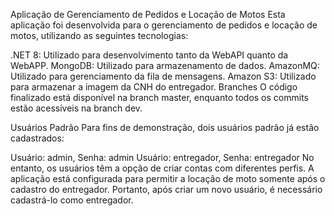 Aplicação de Gerenciamento de Pedidos e Locação de Motos
Esta aplicação foi desenvolvida para o gerenciamento de pedidos e locação de motos, utilizando as seguintes tecnologias:

.NET 8: Utilizado para desenvolvimento tanto da WebAPI quanto da WebAPP.
MongoDB: Utilizado para armazenamento de dados.
AmazonMQ: Utilizado para gerenciamento da fila de mensagens.
Amazon S3: Utilizado para armazenar a imagem da CNH do entregador.
Branches
O código finalizado está disponível na branch master, enquanto todos os commits estão acessíveis na branch dev.

Usuários Padrão
Para fins de demonstração, dois usuários padrão já estão cadastrados:

Usuário: admin, Senha: admin
Usuário: entregador, Senha: entregador
No entanto, os usuários têm a opção de criar contas com diferentes perfis. A aplicação está configurada para permitir a locação de moto somente após o cadastro do entregador. Portanto, após criar um novo usuário, é necessário cadastrá-lo como entregador.
